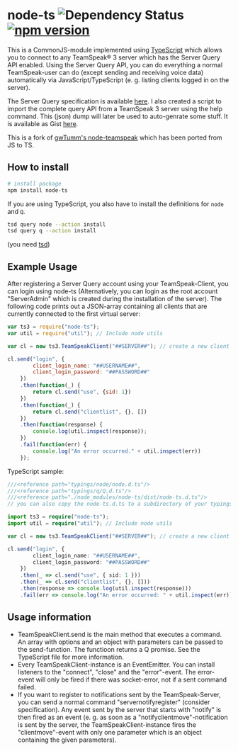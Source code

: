 node-ts ![Dependency Status](https://david-dm.org/nikeee/node-ts.svg) [![npm version](https://badge.fury.io/js/node-ts.svg)](http://badge.fury.io/js/node-ts)
==============

This is a CommonJS-module implemented using [TypeScript](http://typescriptlang.org) which allows you to connect to any TeamSpeak® 3 server which has the Server Query API enabled. Using the Server Query API, you can do everything a normal TeamSpeak-user can do (except sending and receiving voice data) automatically via JavaScript/TypeScript (e. g. listing clients logged in on the server).

The Server Query specification is available [here](http://media.teamspeak.com/ts3_literature/TeamSpeak%203%20Server%20Query%20Manual.pdf). I also created a script to import the complete query API from a TeamSpeak 3 server using the help command. This (json) dump will later be used to auto-genrate some stuff. It is available as Gist [here](https://gist.github.com/nikeee/71e71439dd91999a3692).

This is a fork of [gwTumm's node-teamspeak](https://github.com/gwTumm/node-teamspeak) which has been ported from JS to TS.

How to install
---------------
```bash
# install package
npm install node-ts
```
If you are using TypeScript, you also have to install the definitions for `node` and `Q`.
```bash
tsd query node --action install
tsd query q --action install
```
(you need [tsd](http://definitelytyped.org/tsd))
	
Example Usage
----------------

After registering a Server Query account using your TeamSpeak-Client, you
can login using node-ts (Alternatively, you can login as the root
account "ServerAdmin" which is created during the installation of the 
server). The following code prints out a JSON-array containing all
 clients that are currently connected to the first virtual server:

```JavaScript
var ts3 = require("node-ts");
var util = require("util"); // Include node utils

var cl = new ts3.TeamSpeakClient("##SERVER##"); // create a new client

cl.send("login", {
		client_login_name: "##USERNAME##",
		client_login_password: "##PASSWORD##"
	})
	.then(function(_) {
		return cl.send("use", {sid: 1})
	})
	.then(function(_) {
		return cl.send("clientlist", {}, [])
	})
	.then(function(response) {
		console.log(util.inspect(response));
	})
	.fail(function(err) {
		console.log("An error occurred." + util.inspect(err))
	});
```

TypeScript sample:

```TypeScript
///<reference path="typings/node/node.d.ts"/>
///<reference path="typings/q/Q.d.ts"/>
///<reference path="./node_modules/node-ts/dist/node-ts.d.ts"/>
// you can also copy the node-ts.d.ts to a subdirectory of your typings folder

import ts3 = require("node-ts");
import util = require("util"); // Include node utils

var cl = new ts3.TeamSpeakClient("##SERVER##"); // create a new client

cl.send("login", {
		client_login_name: "##USERNAME##",
		client_login_password: "##PASSWORD##"
	})
	.then(_ => cl.send("use", { sid: 1 }))
	.then(_ => cl.send("clientlist", {}, []))
	.then(response => console.log(util.inspect(response)))
	.fail(err => console.log("An error occurred: " + util.inspect(err)));
```

Usage information
-----------------

* TeamSpeakClient.send is the main method that executes a command. An array
with options and an object with parameters can be passed to the send-function.
The functioon returns a Q promise. See the TypeScript file for more information.
* Every TeamSpeakClient-instance is an EventEmitter. You can install
listeners to the "connect", "close" and the "error"-event. The error-event
will only be fired if there was socket-error, not if a sent command failed.
* If you want to register to notifications sent by the TeamSpeak-Server,
you can send a normal command "servernotifyregister" (consider specification).
Any event sent by the server that starts with "notify" is then fired as
an event (e. g. as soon as a "notifyclientmove"-notification is sent by the server,
the TeamSpeakClient-instance fires the "clientmove"-event with only
one parameter which is an object containing the given parameters). 
